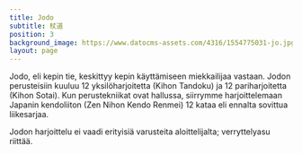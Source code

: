 ```yaml
---
title: Jodo
subtitle: 杖道
position: 3
background_image: https://www.datocms-assets.com/4316/1554775031-jo.jpg
layout: page
---
```


Jodo, eli kepin tie, keskittyy kepin käyttämiseen miekkailijaa vastaan. Jodon perusteisiin kuuluu 12 yksilöharjoitetta (Kihon Tandoku) ja 12 pariharjoitetta (Kihon Sotai). Kun perustekniikat ovat hallussa, siirrymme harjoittelemaan Japanin kendoliiton (Zen Nihon Kendo Renmei) 12 kataa eli ennalta sovittua liikesarjaa.

Jodon harjoittelu ei vaadi erityisiä varusteita aloittelijalta; verryttelyasu riittää.

